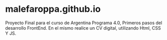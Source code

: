 # malefaroppa.github.io
 Proyecto Final para el curso de Argentina Programa 4.0, Primeros pasos del desarrollo FrontEnd. En el mismo realice un CV digital, utilizando Html, CSS Y JS.
